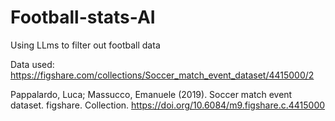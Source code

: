 # Football-stats-AI
Using LLms to filter out football data




Data used: https://figshare.com/collections/Soccer_match_event_dataset/4415000/2

Pappalardo, Luca; Massucco, Emanuele (2019). Soccer match event dataset. figshare. Collection. https://doi.org/10.6084/m9.figshare.c.4415000
